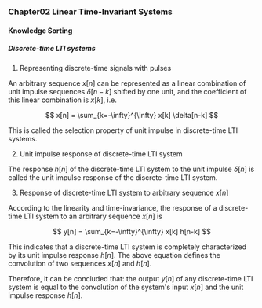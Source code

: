 ### Chapter02 Linear Time-Invariant Systems

#### Knowledge Sorting

##### Discrete-time LTI systems

1. Representing discrete-time signals with pulses

An arbitrary sequence $x[n]$ can be represented as a linear combination of unit impulse sequences $\delta[n-k]$ shifted by one unit, and the coefficient of this linear combination is $x[k]$, i.e.

$$
x[n] = \sum_{k=-\infty}^{\infty} x[k] \delta[n-k]
$$

This is called the selection property of unit impulse in discrete-time LTI systems.

2. Unit impulse response of discrete-time LTI system

The response $h[n]$ of the discrete-time LTI system to the unit impulse $\delta[n]$ is called the unit impulse response of the discrete-time LTI system.

3. Response of discrete-time LTI system to arbitrary sequence $x[n]$

According to the linearity and time-invariance, the response of a discrete-time LTI system to an arbitrary sequence $x[n]$ is

$$
y[n] = \sum_{k=-\infty}^{\infty} x[k] h[n-k]
$$

This indicates that a discrete-time LTI system is completely characterized by its unit impulse response $h[n]$. The above equation defines the convolution of two sequences $x[n]$ and $h[n]$.

Therefore, it can be concluded that: the output $y[n]$ of any discrete-time LTI system is equal to the convolution of the system's input $x[n]$ and the unit impulse response $h[n]$.
